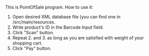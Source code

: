 This is PointOfSale program.
How to use it:
1. Open desired XML database file (you can find one in /src/main/resources.
2. Write product's ID in the Barcode Input field.
3. Click "Scan" button.
4. Repeat 2. and 3. as long as you are satisfied with weight of your shopping cart.
5. Click "Pay" button.